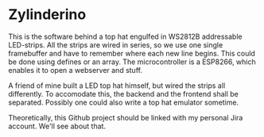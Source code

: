 # Zylinderino

This is the software behind a top hat engulfed in WS2812B addressable LED-strips.
All the strips are wired in series, so we use one single framebuffer and have to remember where each new line begins.
This could be done using defines or an array.
The microcontroller is a ESP8266, which enables it to open a webserver and stuff.

A friend of mine built a LED top hat himself, but wired the strips all differently.
To accomodate this, the backend and the frontend shall be separated.
Possibly one could also write a top hat emulator sometime.

Theoretically, this Github project should be linked with my personal Jira account. We'll see about that.
